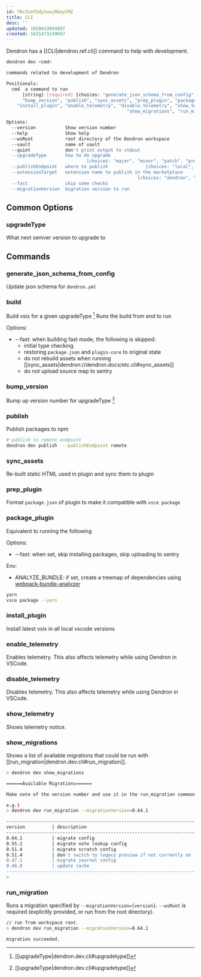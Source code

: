 ```yaml
---
id: Y0cZsmfUdytwajRGeylMZ
title: CLI
desc: ''
updated: 1650643094887
created: 1631473249667
---
```


Dendron has a [[CLI|dendron.ref.cli]] command to help with development.

```sh
dendron dev <cmd>

commands related to development of Dendron

Positionals:
  cmd  a command to run
      [string] [required] [choices: "generate_json_schema_from_config", "build",
      "bump_version", "publish", "sync_assets", "prep_plugin", "package_plugin",
    "install_plugin", "enable_telemetry", "disable_telemetry", "show_telemetry",
                                             "show_migrations", "run_migration"]

Options:
  --version           Show version number                              [boolean]
  --help              Show help                                        [boolean]
  --wsRoot            root directory of the Dendron workspace
  --vault             name of vault
  --quiet             don't print output to stdout
  --upgradeType       how to do upgrade
                              [choices: "major", "minor", "patch", "prerelease"]
  --publishEndpoint   where to publish              [choices: "local", "remote"]
  --extensionTarget   extension name to publish in the marketplace
                                                 [choices: "dendron", "nightly"]
  --fast              skip some checks
  --migrationVersion  migration version to run
```

## Common Options

### upgradeType

What next semver version to upgrade to

## Commands

### generate_json_schema_from_config

Update json schema for `dendron.yml`

### build

Build vsix for a given upgradeType [^upgrade]
Runs the build from end to run

Options:
- --fast: when building fast mode, the following is skipped:
  - initial type checking
  - restoring `package.json` and `plugin-core` to original state
  - do not rebuild assets when running [[sync_assets|dendron://dendron.docs/etc.cli#sync_assets]]
  - do not upload source map to sentry

### bump_version

Bump up version number for upgradeType [^upgrade]

### publish

Publish packages to npm

```sh
# publish to remote endpoint
dendron dev publish  --publishEndpoint remote
```

### sync_assets

Re-built static HTML used in plugin and sync them to plugin

### prep_plugin

Format `package.json` of plugin to make it compatible with `vsce package`


### package_plugin

Equivalent to running the following

Options:
- --fast: when set, skip installing packages, skip uploading to sentry

Env:
- ANALYZE_BUNDLE: if set, create a treemap of dependencies using [webpack-bundle-analyzer](https://www.npmjs.com/package/webpack-bundle-analyzer)

```sh
yarn 
vsce package --yarn
```

### install_plugin

Install latest vsix in all local vscode versions

<!-- Citations -->
[^upgrade]: [[upgradeType|dendron.dev.cli#upgradetype]]

### enable_telemetry

Enables telemetry. This also affects telemetry while using Dendron in VSCode.

### disable_telemetry

Disables telemetry. This also affects telemetry while using Dendron in VSCode.

### show_telemetry

Shows telemetry notice.

### show_migrations

Shows a list of available migrations that could be run with [[run_migration|dendron.dev.cli#run_migration]].

```sh
> dendron dev show_migrations

======Available Migrations======

Make note of the version number and use it in the run_migration command

e.g.)
> dendron dev run_migration --migrationVersion=0.64.1

------------------------------------------------------------------------
version          | description
------------------------------------------------------------------------
0.64.1           | migrate config
0.55.2           | migrate note lookup config
0.51.4           | migrate scratch config
0.51.4           | don't switch to legacy preview if not currently on it
0.47.1           | migrate journal config
0.46.0           | update cache
------------------------------------------------------------------------
>
```

### run_migration

Runs a migration specified by `--migrationVersion={version}`.
`--wsRoot` is required (explicitly provided, or run from the root directory).

```sh
// run from workspace root.
> dendron dev run_migration --migrationVersion=0.64.1

migration succeeded.
```
